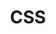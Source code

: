 ---
layout: list
title: CSS
slug: CSS
menu: true
submenu: false
order: 5
description: >
  Today I Learned 
---